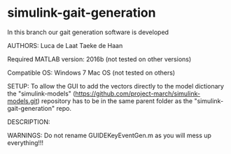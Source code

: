 # simulink-gait-generation

In this branch our gait generation software is developed


AUTHORS:
Luca de Laat
Taeke de Haan

Required MATLAB version:
2016b (not tested on other versions)

Compatible OS:
Windows 7
Mac OS
(not tested on others)

SETUP:
To allow the GUI to add the vectors directly to the model dictionary the 
"simulink-models" (https://github.com/project-march/simulink-models.git)
repository has to be in the same parent folder as the 
"simulink-gait-generation" repo.


DESCRIPTION:


WARNINGS:
Do not rename GUIDEKeyEventGen.m as you will mess up everything!!!